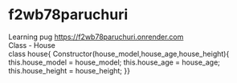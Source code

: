 # f2wb78paruchuri
Learning pug
https://f2wb78paruchuri.onrender.com
<br>
Class - House
<br>
class house{ Constructor(house_model,house_age,house_height){ this.house_model = house_model; this.house_age = house_age; this.house_height = house_height; }}
